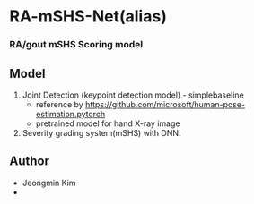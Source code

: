# RA-mSHS-Net(alias)
###  RA/gout mSHS Scoring model

## Model
1. Joint Detection (keypoint detection model) - simplebaseline
   + reference by https://github.com/microsoft/human-pose-estimation.pytorch
   + pretrained model for hand X-ray image
2. Severity grading system(mSHS) with DNN.

## Author
+ Jeongmin Kim
+ 
